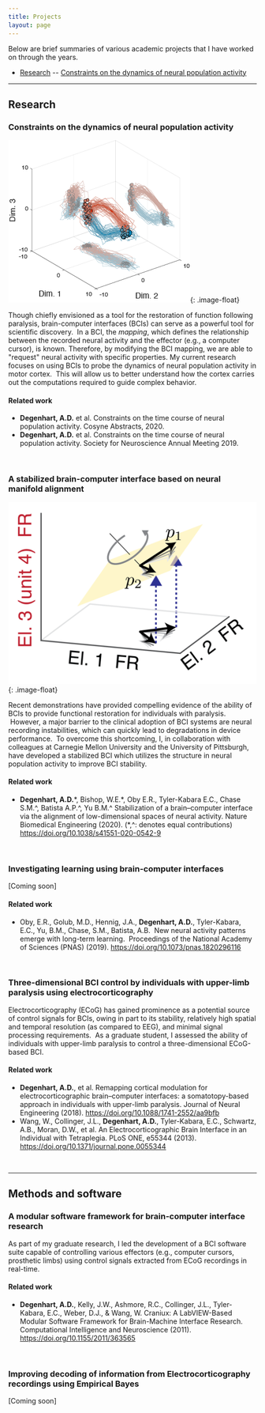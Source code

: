 ```yaml
---
title: Projects
layout: page
---
```


<style type="text/css">
.image-float {
  display: block;
  margin-left: 15px;
  margin-right: 15px;
  margin-top: 15px;
  margin-bottom: 15px;
  width: 300px;
  float: right;
}
</style>

Below are brief summaries of various academic projects that I have worked on through the years.

- [Research](##research)
-- [Constraints on the dynamics of neural population activity](###constraints-on-the-dynamics-of-neural-population-activity)

---

## Research

### Constraints on the dynamics of neural population activity

![Asymmetry](/assets/EL_IntRotProj.png){: .image-float}

Though chiefly envisioned as a tool for the restoration of function following paralysis, brain-computer interfaces (BCIs) can serve as a powerful tool for scientific discovery.  In a BCI, the *mapping*, which defines the relationship between the recorded neural activity and the effector (e.g., a computer cursor), is known. Therefore, by modifying the BCI mapping, we are able to "request" neural activity with specific properties.  My current research focuses on using BCIs to probe the dynamics of neural population activity in motor cortex.  This will allow us to better understand how the cortex carries out the computations required to guide complex behavior.

#### Related work
- **Degenhart, A.D.** et al. Constraints on the time course of neural population activity. Cosyne Abstracts, 2020.
- **Degenhart, A.D.** et al. Constraints on the time course of neural population activity. Society for Neuroscience Annual Meeting 2019.

<br>

### A stabilized brain-computer interface based on neural manifold alignment

![Asymmetry](/assets/StabilizedBCI_Align.png){: .image-float}

Recent demonstrations have provided compelling evidence of the ability of BCIs to provide functional restoration for individuals with paralysis.  However, a major barrier to the clinical adoption of BCI systems are neural recording instabilities, which can quickly lead to degradations in device performance.  To overcome this shortcoming, I, in collaboration with colleagues at Carnegie Mellon University and the University of Pittsburgh, have developed a stabilized BCI which utilizes the structure in neural population activity to improve BCI stability.

#### Related work
- **Degenhart, A.D.**\*, Bishop, W.E.\*, Oby E.R., Tyler-Kabara E.C., Chase S.M.^, Batista A.P.^, Yu B.M.^ Stabilization of a brain–computer interface via the alignment of low-dimensional spaces of neural activity. Nature Biomedical Engineering (2020). (\*,^: denotes equal contributions) <https://doi.org/10.1038/s41551-020-0542-9>

<br>

### Investigating learning using brain-computer interfaces

[Coming soon]

#### Related work
- Oby, E.R., Golub, M.D., Hennig, J.A., **Degenhart, A.D.**, Tyler-Kabara, E.C., Yu, B.M., Chase, S.M., Batista, A.B.  New neural activity patterns emerge with long-term learning.  Proceedings of the National Academy of Sciences (PNAS) (2019). <https://doi.org/10.1073/pnas.1820296116>

<br>

### Three-dimensional BCI control by individuals with upper-limb paralysis using electrocorticography

Electrocorticography (ECoG) has gained prominence as a potential source of control signals for BCIs, owing in part to its stability, relatively high spatial and temporal resolution (as compared to EEG), and minimal signal processing requirements.  As a graduate student, I assessed the ability of individuals with upper-limb paralysis to control a three-dimensional ECoG-based BCI.

#### Related work
- **Degenhart, A.D.**, et al. Remapping cortical modulation for electrocorticographic brain–computer interfaces: a somatotopy-based approach in individuals with upper-limb paralysis. Journal of Neural Engineering (2018). <https://doi.org/10.1088/1741-2552/aa9bfb>
- Wang, W., Collinger, J.L., **Degenhart, A.D.**, Tyler-Kabara, E.C., Schwartz, A.B., Moran, D.W., et al. An Electrocorticographic Brain Interface in an Individual with Tetraplegia. PLoS ONE, e55344 (2013). <https://doi.org/10.1371/journal.pone.0055344>

<br>

---  

## Methods and software

### A modular software framework for brain-computer interface research

As part of my graduate research, I led the development of a BCI software suite capable of controlling various effectors (e.g., computer cursors, prosthetic limbs) using control signals extracted from ECoG recordings in real-time.

#### Related work
- **Degenhart, A.D.**, Kelly, J.W., Ashmore, R.C., Collinger, J.L., Tyler-Kabara, E.C., Weber, D.J., & Wang, W. Craniux: A LabVIEW-Based Modular Software Framework for Brain-Machine Interface Research. Computational Intelligence and Neuroscience (2011). <https://doi.org/10.1155/2011/363565>

<br>

### Improving decoding of information from Electrocorticography recordings using Empirical Bayes

[Coming soon]

